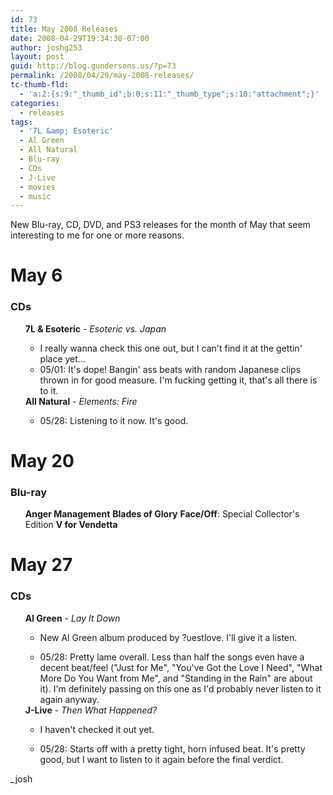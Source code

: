 ```yaml
---
id: 73
title: May 2008 Releases
date: 2008-04-29T19:34:30-07:00
author: joshg253
layout: post
guid: http://blog.gundersons.us/?p=73
permalink: /2008/04/29/may-2008-releases/
tc-thumb-fld:
  - 'a:2:{s:9:"_thumb_id";b:0;s:11:"_thumb_type";s:10:"attachment";}'
categories:
  - releases
tags:
  - '7L &amp; Esoteric'
  - Al Green
  - All Natural
  - Blu-ray
  - CDs
  - J-Live
  - movies
  - music
---
```

New Blu-ray, CD, DVD, and PS3 releases for the month of May that seem interesting to me for one or more reasons.

<h1>May 6</h1>

<h3>CDs</h3>

<ul>
<strong>7L &amp; Esoteric</strong> - <em>Esoteric vs. Japan</em>
<ul><li>I really wanna check this one out, but I can't find it at the gettin' place yet...</li>
    <li>05/01: It's dope! Bangin' ass beats with random Japanese clips thrown in for good measure. I'm fucking getting it, that's all there is to it.</li></ul>
<strong>All Natural</strong> - <em>Elements: Fire</em>
<ul><li>05/28: Listening to it now. It's good.</li></ul></ul>

<h1>May 20</h1>

<h3>Blu-ray</h3>

<ul>
<strong>Anger Management</strong>
<strong>Blades of Glory</strong>
<strong>Face/Off</strong>: Special Collector's Edition
<strong>V for Vendetta</strong>
</ul>

<h1>May 27</h1>

<h3>CDs</h3>

<ul>
<strong>Al Green</strong> - <em>Lay It Down</em>
<ul><li>New Al Green album produced by ?uestlove. I'll give it a listen.</li></ul>
<ul><li>05/28: Pretty lame overall. Less than half the songs even have a decent beat/feel ("Just for Me", "You've Got the Love I Need", "What More Do You Want from Me", and "Standing in the Rain" are about it). I'm definitely passing on this one as I'd probably never listen to it again anyway.</li></ul>
<strong>J-Live</strong> - <em>Then What Happened?</em>
<ul><li>I haven't checked it out yet.</li></ul>
<ul><li>05/28: Starts off with a pretty tight, horn infused beat. It's pretty good, but I want to listen to it again before the final verdict.</li></ul>
</ul>

_josh